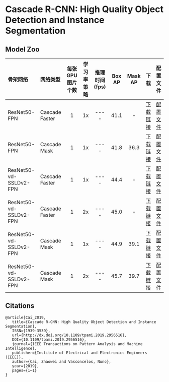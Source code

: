 # Cascade R-CNN: High Quality Object Detection and Instance Segmentation

## Model Zoo

| 骨架网络             | 网络类型       | 每张GPU图片个数 | 学习率策略 |推理时间(fps) | Box AP | Mask AP |                           下载                          | 配置文件 |
| :------------------- | :------------- | :-----: | :-----: | :------------: | :-----: | :-----: | :-----------------------------------------------------: | :-----: |
| ResNet50-FPN         | Cascade Faster         |    1    |   1x    |     ----     |  41.1  |    -    | [下载链接](https://paddledet.bj.bcebos.com/models/cascade_rcnn_r50_fpn_1x_coco.pdparams) | [配置文件](https://github.com/PaddlePaddle/PaddleDetection/tree/release/2.3/configs/cascade_rcnn/cascade_rcnn_r50_fpn_1x_coco.yml) |
| ResNet50-FPN         | Cascade Mask         |    1    |   1x    |     ----     |  41.8  |    36.3    | [下载链接](https://paddledet.bj.bcebos.com/models/cascade_mask_rcnn_r50_fpn_1x_coco.pdparams) | [配置文件](https://github.com/PaddlePaddle/PaddleDetection/tree/release/2.3/configs/cascade_rcnn/cascade_mask_rcnn_r50_fpn_1x_coco.yml) |
| ResNet50-vd-SSLDv2-FPN | Cascade Faster         |    1    |   1x    |     ----     |  44.4  |    -    | [下载链接](https://paddledet.bj.bcebos.com/models/cascade_rcnn_r50_vd_fpn_ssld_1x_coco.pdparams) | [配置文件](https://github.com/PaddlePaddle/PaddleDetection/tree/release/2.3/configs/cascade_rcnn/cascade_rcnn_r50_vd_fpn_ssld_1x_coco.yml) |
| ResNet50-vd-SSLDv2-FPN | Cascade Faster         |    1    |   2x    |     ----     |  45.0  |    -    | [下载链接](https://paddledet.bj.bcebos.com/models/cascade_rcnn_r50_vd_fpn_ssld_2x_coco.pdparams) | [配置文件](https://github.com/PaddlePaddle/PaddleDetection/tree/release/2.3/configs/cascade_rcnn/cascade_rcnn_r50_vd_fpn_ssld_2x_coco.yml) |
| ResNet50-vd-SSLDv2-FPN | Cascade Mask         |    1    |   1x    |     ----     |  44.9  |    39.1    | [下载链接](https://paddledet.bj.bcebos.com/models/cascade_mask_rcnn_r50_vd_fpn_ssld_1x_coco.pdparams) | [配置文件](https://github.com/PaddlePaddle/PaddleDetection/tree/release/2.3/configs/cascade_rcnn/cascade_mask_rcnn_r50_vd_fpn_ssld_1x_coco.yml) |
| ResNet50-vd-SSLDv2-FPN | Cascade Mask         |    1    |   2x    |     ----     |  45.7  |    39.7    | [下载链接](https://paddledet.bj.bcebos.com/models/cascade_mask_rcnn_r50_vd_fpn_ssld_2x_coco.pdparams) | [配置文件](https://github.com/PaddlePaddle/PaddleDetection/tree/release/2.3/configs/cascade_rcnn/cascade_mask_rcnn_r50_vd_fpn_ssld_2x_coco.yml) |


## Citations
```
@article{Cai_2019,
   title={Cascade R-CNN: High Quality Object Detection and Instance Segmentation},
   ISSN={1939-3539},
   url={http://dx.doi.org/10.1109/tpami.2019.2956516},
   DOI={10.1109/tpami.2019.2956516},
   journal={IEEE Transactions on Pattern Analysis and Machine Intelligence},
   publisher={Institute of Electrical and Electronics Engineers (IEEE)},
   author={Cai, Zhaowei and Vasconcelos, Nuno},
   year={2019},
   pages={1–1}
}
```
